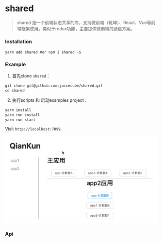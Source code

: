 # shared

> shared 是一个前端状态共享的库，支持微前端（乾坤）、React、Vue等前端框架使用。类似于redux功能，主要提供微前端的通信方案。

###  Installation

```shell
yarn add shared #or npm i shared -S
```

### Example

1. 首先clone `shared`：

``` shell
git clone git@github.com:juicecube/shared.git
cd shared
```

2. 执行scripts 和 启动examples project：

```shell
yarn install
yarn run install
yarn run start
```

Visit `http://localhost:7099`.

![image-20210401134231848](./doc/demo.gif)

### Api



